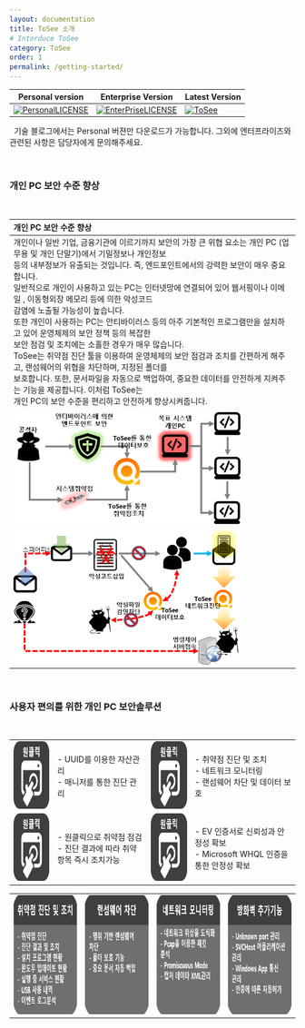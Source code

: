 ```yaml
---
layout: documentation
title: ToSee 소개
# Intorduce ToSee
category: ToSee
order: 1
permalink: /getting-started/
---
```

Personal version | Enterprise Version | Latest Version 
-------| ------- | -------
[![PersonalLICENSE](https://img.shields.io/badge/Personal_Version_license-freeware-lightgrey.svg)](https://www.isecurekr.com) | [![EnterPriseLICENSE](https://img.shields.io/badge/Enterprise_Version_license-Limited_time_license-blue.svg)](http://tosee.isecurekr.com/) | [![ToSee](https://img.shields.io/badge/ToSee-v2.0.0-orange)](http://tosee.isecurekr.com/)  


&nbsp;
기술 블로그에서는 Personal 버젼만 다운로드가 가능합니다. 그외에 엔터프라이즈와 관련된 사항은 담당자에게 문의해주세요.

&nbsp;
### 개인 PC 보안 수준 향상
&nbsp;

|  개인 PC 보안 수준 향상  |
|  :-----------------------  |
| 개인이나 일반 기업, 금융기관에 이르기까지 보안의 가장 큰 위협 요소는 개인 PC (업무용 및 개인 단말기)에서 기밀정보나 개인정보 <br> 등의 내부정보가 유출되는 것입니다.  즉, 엔드포인트에서의 강력한 보안이 매우 중요합니다. <br> 일반적으로 개인이 사용하고 있는 PC는 인터넷망에 연결되어 있어 웹서핑이나 이메일 , 이동형외장 메모리 등에 의한  악성코드 <br> 감염에 노출될 가능성이 높습니다.  <br> 또한 개인이 사용하는 PC는 안티바이러스 등의 아주 기본적인 프로그램만을 설치하고 있어 운영체제의 보안 정책 등의 복잡한 <br> 보안 점검 및 조치에는 소홀한 경우가 매우 많습니다.  <br> ToSee는 취약점 진단 툴을 이용하여 운영체제의 보안 점검과 조치를 간편하게 해주고, 랜섬웨어의 위협을 차단하며, 지정된 폴더를 <br> 보호합니다. 또한, 문서파일을 자동으로 백업하여, 중요한 데이터를 안전하게 지켜주는 기능을 제공합니다. 이처럼 ToSee는 <br> 개인 PC의 보안 수준을 편리하고 안전하게 향상시켜줍니다.  |
| <img src="../../img/pic01.png" width="400px" height="204px" title="취약점 진단과 데이터보호기능을 통한 시스템 보안" alt="pic01" />  &nbsp;  &nbsp; &nbsp;  &nbsp; &nbsp;  &nbsp;  &nbsp; &nbsp;  &nbsp; &nbsp;  &nbsp; <img src="../../img/pic02.png"  width="400px" height="242px" title="네트워크모니터링을 통한 외부 유출 감지" alt="pic02"> |


&nbsp;
&nbsp;
### 사용자 편의를 위한 개인 PC 보안솔루션 
&nbsp;

|||||
|-----|-----|-----|-----|
| <img src="../../img/pic_one.png" width="119px" height="119px"/> | - UUID를 이용한 자산관리 <br> - 매니저를 통한 진단 관리 | <img src="../../img/pic_one.png" width="119px" height="119px"/> | - 취약점 진단 및 조치 <br> - 네트워크 모니터링 <br> - 랜섬웨어 차단 및 데이터 보호 |
| <img src="../../img/pic_one.png" width="119px" height="119px" /> | - 원클릭으로 취약점 점검 <br> - 진단 결과에 따라 취약 항목 즉시 조치가능 |<img src="../../img/pic_one.png" width="119px" height="119px"/>| - EV 인증서로 신뢰성과 안정성 확보  <br> - Microsoft WHQL  인증을 통한 안정성 확보 |

|||||
|-----|-----|-----|-----|
| <img src="../../img/pic_u01.png" width="210px" height="210px"/> | <img src="../../img/pic_u02.png" width="210px" height="210px"/> | <img src="../../img/pic_u03.png" width="210px" height="210px"/> | <img src="../../img/pic_u04.png" width="210px" height="210px"/> |
